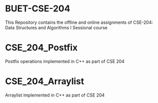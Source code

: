 # BUET-CSE-204
This Repository contains the offline and online assignments of CSE-204: Data Structures and Algorithms I Sessional course

# CSE_204_Postfix
Postfix operations implemented in C++ as part of CSE 204

# CSE_204_Arraylist
Arraylist implemented in C++ as part of CSE 204

